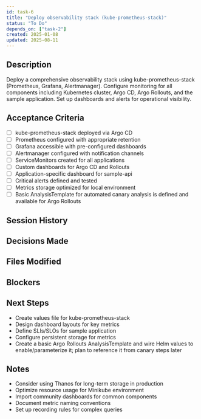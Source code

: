 ```yaml
---
id: task-6
title: "Deploy observability stack (kube-prometheus-stack)"
status: "To Do"
depends_on: ["task-2"]
created: 2025-01-08
updated: 2025-08-11
---
```


## Description

Deploy a comprehensive observability stack using kube-prometheus-stack (Prometheus, Grafana, Alertmanager). Configure monitoring for all components including Kubernetes cluster, Argo CD, Argo Rollouts, and the sample application. Set up dashboards and alerts for operational visibility.

## Acceptance Criteria

- [ ] kube-prometheus-stack deployed via Argo CD
- [ ] Prometheus configured with appropriate retention
- [ ] Grafana accessible with pre-configured dashboards
- [ ] Alertmanager configured with notification channels
- [ ] ServiceMonitors created for all applications
- [ ] Custom dashboards for Argo CD and Rollouts
- [ ] Application-specific dashboard for sample-api
- [ ] Critical alerts defined and tested
- [ ] Metrics storage optimized for local environment
- [ ] Basic AnalysisTemplate for automated canary analysis is defined and available for Argo Rollouts

## Session History

<!-- Update as work progresses -->

## Decisions Made

<!-- Document key implementation decisions -->

## Files Modified

<!-- Track all file changes -->

## Blockers

<!-- Document any blockers encountered -->

## Next Steps

- Create values file for kube-prometheus-stack
- Design dashboard layouts for key metrics
- Define SLIs/SLOs for sample application
- Configure persistent storage for metrics
- Create a basic Argo Rollouts AnalysisTemplate and wire Helm values to enable/parameterize it; plan to reference it from canary steps later

## Notes

- Consider using Thanos for long-term storage in production
- Optimize resource usage for Minikube environment
- Import community dashboards for common components
- Document metric naming conventions
- Set up recording rules for complex queries
